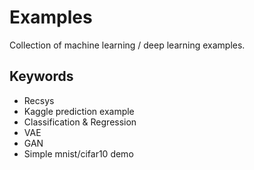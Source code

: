 # Examples

Collection of machine learning / deep learning examples.
## Keywords

* Recsys
* Kaggle prediction example
* Classification & Regression
* VAE
* GAN
* Simple mnist/cifar10 demo
